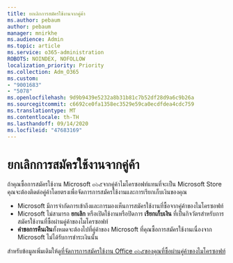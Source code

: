 ```yaml
---
title: ยกเลิกการสมัครใช้งานจากคู่ค้า
ms.author: pebaum
author: pebaum
manager: mnirkhe
ms.audience: Admin
ms.topic: article
ms.service: o365-administration
ROBOTS: NOINDEX, NOFOLLOW
localization_priority: Priority
ms.collection: Adm_O365
ms.custom:
- "9001683"
- "5078"
ms.openlocfilehash: 9d9b9439e5232a8b31b81c7b52df28d9a6c9b26a
ms.sourcegitcommit: c6692ce0fa1358ec3529e59ca0ecdfdea4cdc759
ms.translationtype: MT
ms.contentlocale: th-TH
ms.lasthandoff: 09/14/2020
ms.locfileid: "47683169"
---
```

# <a name="cancel-subscription-from-partner"></a>ยกเลิกการสมัครใช้งานจากคู่ค้า

ถ้าคุณซื้อการสมัครใช้งาน Microsoft ๓๖๕จากคู่ค้าไมโครซอฟท์แทนที่จะเป็น Microsoft Store คุณจะต้องติดต่อคู่ค้าโดยตรงเพื่อจัดการการสมัครใช้งานและการเรียกเก็บเงินของคุณ

- Microsoft มีการจำกัดการเข้าถึงและการมองเห็นการสมัครใช้งานที่ซื้อจากคู่ค้าของไมโครซอฟท์ 
- Microsoft ไม่สามารถ **ยกเลิก** หรือเปิดใช้งานหรือปิดการ **เรียกเก็บเงิน** ที่เป็นกิจวัตรสำหรับการสมัครใช้งานที่ซื้อผ่านคู่ค้าของไมโครซอฟท์ 
- **คำขอการคืนเงิน**ทั้งหมดจะต้องไปที่คู่ค้าของ Microsoft ที่คุณซื้อการสมัครใช้งานเนื่องจาก Microsoft ไม่ได้รับการชำระเงินนั้น 

สำหรับข้อมูลเพิ่มเติมให้ดู[ที่จัดการการสมัครใช้งาน Office ๓๖๕ของคุณที่ซื้อผ่านคู่ค้าของไมโครซอฟท์](https://support.microsoft.com/help/4230739/microsoft-account-manage-office-365-subscription-from-third-party) 
